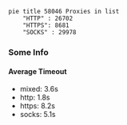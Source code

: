 
```mermaid
pie title 58046 Proxies in list
    "HTTP" : 26702
    "HTTPS": 8681
    "SOCKS" : 29978
```

### Some Info
#### Average Timeout

- mixed: 3.6s
- http: 1.8s
- https: 8.2s
- socks: 5.1s